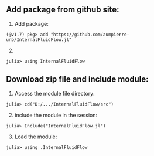 ## Add package from github site:

1) Add package:

``(@v1.7) pkg> add "https://github.com/aumpierre-unb/InternalFluidFlow.jl"``

2) 

``julia> using InternalFluidFlow``

## Download zip file and include module:

1) Access the module file directory:

``julia> cd("D:/.../InternalFluidFlow/src")``

2) include the module in the session:

``julia> Include("InternalFluidFlow.jl")``

3) Load the module:

``julia> using .InternalFluidFlow``
